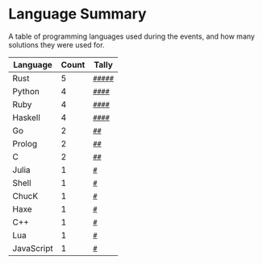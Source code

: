 # Language Summary

A table of programming languages used during the events, and how many solutions they were used for.

| Language | Count | Tally |
| --- | --- | --- |
| Rust | 5 | <code><a href="../2019/day_02.rs">#</a><a href="../2020/day_08.rs">#</a><a href="../2020/day_11.rs">#</a><a href="../2020/day_17.rs">#</a><a href="../2020/day_19.rs">#</a></code> |
| Python | 4 | <code><a href="../2020/day_05.py">#</a><a href="../2020/day_09.py">#</a><a href="../2020/day_10.py">#</a><a href="../2020/day_23.py">#</a></code> |
| Ruby | 4 | <code><a href="../2020/day_02.rb">#</a><a href="../2020/day_14.rb">#</a><a href="../2020/day_16.rb">#</a><a href="../2020/day_21.rb">#</a></code> |
| Haskell | 4 | <code><a href="../2019/day_01.hs">#</a><a href="../2020/day_04.hs">#</a><a href="../2020/day_06.hs">#</a><a href="../2020/day_18.hs">#</a></code> |
| Go | 2 | <code><a href="../2020/day_24.go">#</a><a href="../2021/day_04.go">#</a></code> |
| Prolog | 2 | <code><a href="../2020/day_07.pl">#</a><a href="../2021/day_03.pl">#</a></code> |
| C | 2 | <code><a href="../2020/day_03.c">#</a><a href="../2020/day_12.c">#</a></code> |
| Julia | 1 | <code><a href="../2021/day_05.jl">#</a></code> |
| Shell | 1 | <code><a href="../2021/day_02.sh">#</a></code> |
| ChucK | 1 | <code><a href="../2021/day_01.ck">#</a></code> |
| Haxe | 1 | <code><a href="../2020/day_22.hx">#</a></code> |
| C++ | 1 | <code><a href="../2020/day_15.cpp">#</a></code> |
| Lua | 1 | <code><a href="../2020/day_13.lua">#</a></code> |
| JavaScript | 1 | <code><a href="../2020/day_01.js">#</a></code> |
